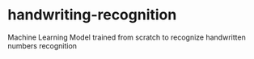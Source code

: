# handwriting-recognition
Machine Learning Model trained from scratch to recognize handwritten numbers recognition
